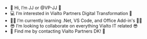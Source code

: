 - 👋 Hi, I’m JJ or @VP-JJ 👋
- 💻 I’m interested in Vialto Partners Digital Transformation 📱
- 👨‍💻 I’m currently learning .Net, VS Code, and Office Add-in's 👩‍💻
- 😎 I’m looking to collaborate on everything Vialto IT related 😎
- 📧 Find me by contacting Vialto Partners DK! 📧

<!---
VP-JJ/VP-JJ is a ✨ special ✨ repository because its `README.md` (this file) appears on your GitHub profile.
You can click the Preview link to take a look at your changes.
--->
